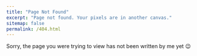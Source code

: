 ```yaml
---
title: "Page Not Found"
excerpt: "Page not found. Your pixels are in another canvas."
sitemap: false
permalink: /404.html
---
```


Sorry, the page you were trying to view has not been written by me yet :wink:


